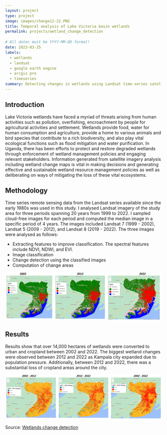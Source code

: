 ```yaml
---
layout: project
type: project
image: images/change12-22.PNG
title: Temporal analysis of Lake Victoria basin wetlands 
permalink: projects/wetland_change_detection

# All dates must be YYYY-MM-DD format!
date: 2023-03-25
labels:
  - wetlands
  - landsat
  - google earth engine
  - arcgis pro
  - timeseries
summary: Detecting changes in wetlands using Landsat time-series satellite imagery
---
```


## Introduction
Lake Victoria wetlands have faced a myriad of threats arising from human activities such as pollution, overfishing, encroachment by people for agricultural activities and settlement. Wetlands provide food, water for human consumption and agriculture, provide a home to various animals and bird species that contribute to a rich biodiversity, and also play vital ecological functions such as flood mitigation and water purification. 
In Uganda, there has been efforts to protect and restore degraded wetlands through enforcement of wetland management policies and engaging relevant stakeholders. Information generated from satellite imagery analysis including wetland change maps is vital in making decisions and generating effective and sustainable wetland resource management policies as well as deliberating on ways of mitigating the loss of these vital ecosystems.

## Methodology
Time series remote sensing data from the Landsat series available since the early 1980s was used in this study. I analysed Landsat imagery of the study area for three periods spanning 20 years from 1999 to 2022. I sampled cloud-free images for each period and computed the median image in a specific period of 4 years. The images included Landsat 7 (1999 - 2002), Landsat 5 (2009 - 2012), and Landsat 8 (2019 - 2022). The three images were analysed as follows:
 * Extracting features to improve classification. The spectral features include NDVI, NDWI, and EVI.
 * Image classification
 * Change detection using the classified images
 * Computation of change areas

<img class="ui image" src="../images/wetland_classified.PNG">

## Results
Results show that over 14,000 hectares of wetlands were converted to urban and cropland between 2002 and 2022. The biggest wetland changes were observed between 2012 and 2022 as Kampala city expanded due to population pressure. Additionally, between 2012 and 2022, there was a substantial loss of cropland areas around the city.

 
<img class="ui image" src="../images/wetland_changes.PNG">

Source: <a href="https://github.com/japhethkimeu/wetlands-change-detection"><i class="large github icon"></i>Wetlands change detection</a>


